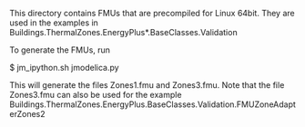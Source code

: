 This directory contains FMUs that are precompiled for Linux 64bit.
They are used in the examples in
Buildings.ThermalZones.EnergyPlus*.BaseClasses.Validation

To generate the FMUs, run

$ jm_ipython.sh jmodelica.py

This will generate the files Zones1.fmu and Zones3.fmu.
Note that the file Zones3.fmu can also be used for the example
Buildings.ThermalZones.EnergyPlus.BaseClasses.Validation.FMUZoneAdapterZones2
